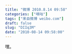 ```yaml
---
title: "微博 2010.8.14 09:58"
categories: ["嘀咕"]
tags: ["来自微博 weibo.com"]
draft: false
slug: "DIIq3M"
date: "2010-08-14 09:58:00"
---
```


<p>嘿。 ​​​​</p>
